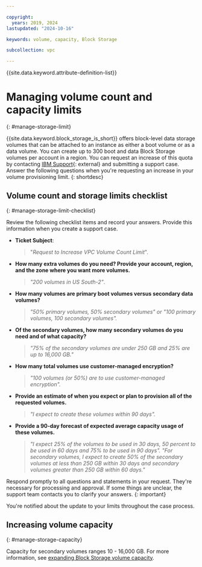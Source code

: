 ```yaml
---

copyright:
  years: 2019, 2024
lastupdated: "2024-10-16"

keywords: volume, capacity, Block Storage

subcollection: vpc

---
```


{{site.data.keyword.attribute-definition-list}}

# Managing volume count and capacity limits
{: #manage-storage-limit}

{{site.data.keyword.block_storage_is_short}} offers block-level data storage volumes that can be attached to an instance as either a boot volume or as a data volume. You can create up to 300 boot and data Block Storage volumes per account in a region. You can request an increase of this quota by contacting [IBM Support](/unifiedsupport/cases/add){: external} and submitting a support case. Answer the following questions when you're requesting an increase in your volume provisioning limit. 
{: shortdesc}

## Volume count and storage limits checklist
{: #manage-storage-limit-checklist}

Review the following checklist items and record your answers. Provide this information when you create a support case.

- **Ticket Subject**: 
    >"*Request to Increase VPC Volume Count Limit*".

- **How many extra volumes do you need? Provide your account, region, and the zone where you want more volumes.**
    >*"200 volumes in US South-2"*.

- **How many volumes are primary boot volumes versus secondary data volumes?**
    >*"50% primary volumes, 50% secondary volumes" or "100 primary volumes, 100 secondary volumes".*

- **Of the secondary volumes, how many secondary volumes do you need and of what capacity?**
    >*"75% of the secondary volumes are under 250 GB and 25% are up to 16,000 GB."*

- **How many total volumes use customer-managed encryption?**
    >*"100 volumes (or 50%) are to use customer-managed encryption".*

- **Provide an estimate of when you expect or plan to provision all of the requested volumes.**
    >*"I expect to create these volumes within 90 days".*

- **Provide a 90-day forecast of expected average capacity usage of these volumes.**
    >*"I expect 25% of the volumes to be used in 30 days, 50 percent to be used in 60 days and 75% to be used in 90 days".*
    >*"For secondary volumes, I expect to create 50% of the secondary volumes at less than 250 GB within 30 days and secondary volumes greater than 250 GB within 60 days."*

Respond promptly to all questions and statements in your request. They're necessary for processing and approval. If some things are unclear, the support team contacts you to clarify your answers. 
{: important}

You're notified about the update to your limits throughout the case process.

## Increasing volume capacity
{: #manage-storage-capacity}

Capacity for secondary volumes ranges 10 - 16,000 GB. For more information, see [expanding Block Storage volume capacity](/docs/vpc?topic=vpc-expanding-block-storage-volumes).
